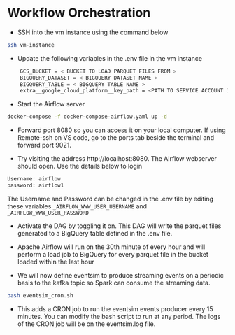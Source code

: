# Workflow Orchestration
- SSH into the vm instance using the command below
```sh
ssh vm-instance
```
- Update the following variables in the .env file in the vm instance
```sh
    GCS_BUCKET = < BUCKET TO LOAD PARQUET FILES FROM >
    BIGQUERY_DATASET = < BIGQUERY DATASET NAME >
    BIGQUERY_TABLE = < BIGQUERY TABLE NAME >
    extra__google_cloud_platform__key_path = <PATH TO SERVICE ACCOUNT JSON FILE>
```

- Start the Airflow server
```sh
docker-compose -f docker-compose-airflow.yaml up -d
```

- Forward port 8080 so you can access it on your local computer. If using Remote-ssh on VS code, go to the ports tab beside the terminal and forward port 9021.

- Try visiting the address http://localhost:8080. The Airflow webserver should open. Use the details below to login
```sh
Username: airflow
password: airflow1
```
The Username and Password can be changed in the .env file by editing these variables `_AIRFLOW_WWW_USER_USERNAME` and `_AIRFLOW_WWW_USER_PASSWORD`

- Activate the DAG by toggling it on. This DAG will write the parquet files generated to a BigQuery table defined in the .env file. 

- Apache Airflow will run on the 30th minute of every hour and will perform a load job to BigQuery for every parquet file in the bucket loaded within the last hour 

- We will now define eventsim to produce streaming events on a periodic basis to the kafka topic so Spark can consume the streaming data.
```sh
bash eventsim_cron.sh
```
- This adds a CRON job to run the eventsim events producer every 15 minutes. You can modify the bash script to run at any period. The logs of the CRON job will be on the eventsim.log file.

